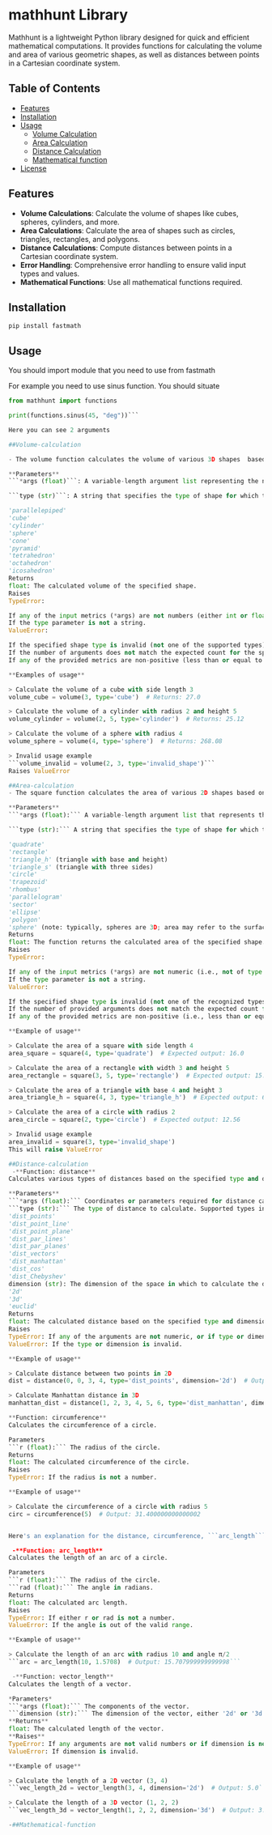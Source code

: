 # mathhunt Library

Mathhunt is a lightweight Python library designed for quick and efficient mathematical computations. It provides functions for calculating the volume and area of various geometric shapes, as well as distances between points in a Cartesian coordinate system.

## Table of Contents

- [Features](#features)
- [Installation](#installation)
- [Usage](#usage)
  - [Volume Calculation](#Volume-calculation)
  - [Area Calculation](#Area-calculation)
  - [Distance Calculation](#Distance-calculation)
  - [Mathematical function](#mathematical-function)
- [License](#license)

## Features

- **Volume Calculations**: Calculate the volume of shapes like cubes, spheres, cylinders, and more.
- **Area Calculations**: Calculate the area of shapes such as circles, triangles, rectangles, and polygons.
- **Distance Calculations**: Compute distances between points in a Cartesian coordinate system.
- **Error Handling**: Comprehensive error handling to ensure valid input types and values.
- **Mathematical Functions**: Use all mathematical functions required.

## Installation

```pip install fastmath```

## Usage

You should import module that you need to use from fastmath

For example you need to use sinus function. You should situate 

```python
from mathhunt import functions

print(functions.sinus(45, "deg"))```

Here you can see 2 arguments

##Volume-calculation

- The volume function calculates the volume of various 3D shapes  based on the provided shape type and corresponding metrics. It supports multiple geometric shapes and ensures input validation for accurate calculations.

**Parameters**
```*args (float)```: A variable-length argument list representing the necessary metrics for the specified shape (e.g., radius, height, side length). The number of arguments required depends on the shape type.

```type (str)```: A string that specifies the type of shape for which the volume is to be calculated. Supported types include:

'parallelepiped'
'cube'
'cylinder'
'sphere'
'cone'
'pyramid'
'tetrahedron'
'octahedron'
'icosahedron'
Returns
float: The calculated volume of the specified shape.
Raises
TypeError:

If any of the input metrics (*args) are not numbers (either int or float).
If the type parameter is not a string.
ValueError:

If the specified shape type is invalid (not one of the supported types).
If the number of arguments does not match the expected count for the specified shape type.
If any of the provided metrics are non-positive (less than or equal to zero).

**Examples of usage**

> Calculate the volume of a cube with side length 3
volume_cube = volume(3, type='cube')  # Returns: 27.0

> Calculate the volume of a cylinder with radius 2 and height 5
volume_cylinder = volume(2, 5, type='cylinder')  # Returns: 25.12

> Calculate the volume of a sphere with radius 4
volume_sphere = volume(4, type='sphere')  # Returns: 268.08

> Invalid usage example
```volume_invalid = volume(2, 3, type='invalid_shape')```
Raises ValueError

##Area-calculation
- The square function calculates the area of various 2D shapes based on the specified shape type and corresponding metrics. This function is designed to handle multiple geometric shapes and includes robust input validation for accurate area calculations.

**Parameters**
```*args (float):``` A variable-length argument list that represents the necessary metrics for the specified shape (e.g., side lengths, radius). The number of arguments required varies depending on the shape type.

```type (str):``` A string that specifies the type of shape for which the area is to be calculated. Supported types include:

'quadrate'
'rectangle'
'triangle_h' (triangle with base and height)
'triangle_s' (triangle with three sides)
'circle'
'trapezoid'
'rhombus'
'parallelogram'
'sector'
'ellipse'
'polygon'
'sphere' (note: typically, spheres are 3D; area may refer to the surface area calculation)
Returns
float: The function returns the calculated area of the specified shape.
Raises
TypeError:

If any of the input metrics (*args) are not numeric (i.e., not of type int or float).
If the type parameter is not a string.
ValueError:

If the specified shape type is invalid (not one of the recognized types).
If the number of provided arguments does not match the expected count for the specified shape type.
If any of the provided metrics are non-positive (i.e., less than or equal to zero).

**Example of usage**

> Calculate the area of a square with side length 4
area_square = square(4, type='quadrate')  # Expected output: 16.0

> Calculate the area of a rectangle with width 3 and height 5
area_rectangle = square(3, 5, type='rectangle')  # Expected output: 15.0

> Calculate the area of a triangle with base 4 and height 3
area_triangle_h = square(4, 3, type='triangle_h')  # Expected output: 6.0

> Calculate the area of a circle with radius 2
area_circle = square(2, type='circle')  # Expected output: 12.56

> Invalid usage example
area_invalid = square(3, type='invalid_shape')  
This will raise ValueError

##Distance-calculation
 -**Function: distance**
Calculates various types of distances based on the specified type and dimension.

**Parameters**
```*args (float):``` Coordinates or parameters required for distance calculation.
```type (str):``` The type of distance to calculate. Supported types include:
'dist_points'
'dist_point_line'
'dist_point_plane'
'dist_par_lines'
'dist_par_planes'
'dist_vectors'
'dist_manhattan'
'dist_cos'
'dist_Chebyshev'
dimension (str): The dimension of the space in which to calculate the distance. Acceptable values are:
'2d'
'3d'
'euclid'
Returns
float: The calculated distance based on the specified type and dimension.
Raises
TypeError: If any of the arguments are not numeric, or if type or dimension are not strings.
ValueError: If the type or dimension is invalid.

**Example of usage**

> Calculate distance between two points in 2D
dist = distance(0, 0, 3, 4, type='dist_points', dimension='2d')  # Output: 5.0

> Calculate Manhattan distance in 3D
manhattan_dist = distance(1, 2, 3, 4, 5, 6, type='dist_manhattan', dimension='3d')  # Output: 9.0

**Function: circumference**
Calculates the circumference of a circle.

Parameters
```r (float):``` The radius of the circle.
Returns
float: The calculated circumference of the circle.
Raises
TypeError: If the radius is not a number.

**Example of usage**

> Calculate the circumference of a circle with radius 5
circ = circumference(5)  # Output: 31.400000000000002


Here's an explanation for the distance, circumference, ```arc_length```, and ```vector_length``` functions from your Mathhunt library. This documentation will help users understand the purpose, parameters, return values, and potential exceptions raised by each function.

 -**Function: arc_length**
Calculates the length of an arc of a circle.

Parameters
```r (float):``` The radius of the circle.
```rad (float):``` The angle in radians.
Returns
float: The calculated arc length.
Raises
TypeError: If either r or rad is not a number.
ValueError: If the angle is out of the valid range.

**Example of usage**

> Calculate the length of an arc with radius 10 and angle π/2
```arc = arc_length(10, 1.5708)  # Output: 15.707999999999998```

 -**Function: vector_length**
Calculates the length of a vector.

*Parameters*
```*args (float):``` The components of the vector.
```dimension (str):``` The dimension of the vector, either '2d' or '3d'.
**Returns**
float: The calculated length of the vector.
**Raises**
TypeError: If any arguments are not valid numbers or if dimension is not a string.
ValueError: If dimension is invalid.

**Example of usage**

> Calculate the length of a 2D vector (3, 4)
```vec_length_2d = vector_length(3, 4, dimension='2d')  # Output: 5.0```

> Calculate the length of a 3D vector (1, 2, 2)
```vec_length_3d = vector_length(1, 2, 2, dimension='3d')  # Output: 3.0```

-##Mathematical-function